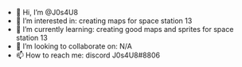 - 👋 Hi, I’m @J0s4U8
- 👀 I’m interested in: creating maps for space station 13
- 🌱 I’m currently learning: creating good maps and sprites for space station 13
- 💞️ I’m looking to collaborate on: N/A
- 📫 How to reach me: discord J0s4U8#8806

<!---
J0s4U8/J0s4U8 is a ✨ special ✨ repository because its `README.md` (this file) appears on your GitHub profile.
You can click the Preview link to take a look at your changes.
--->
